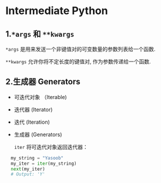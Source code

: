 # Intermediate Python
## 1.```*args``` 和 ```**kwargs```
```*args``` 是用来发送一个非键值对的可变数量的参数列表给一个函数.

```**kwargs``` 允许你将不定长度的键值对, 作为参数传递给一个函数.

## 2.生成器 Generators
- 可迭代对象 （Iterable)
- 迭代器 (Iterator)
- 迭代 (Iteration)
- 生成器 (Generators)

  ```iter``` 将可迭代对象返回迭代器：

```python
  my_string = "Yasoob"
  my_iter = iter(my_string)
  next(my_iter)
  # Output: 'Y'
```
